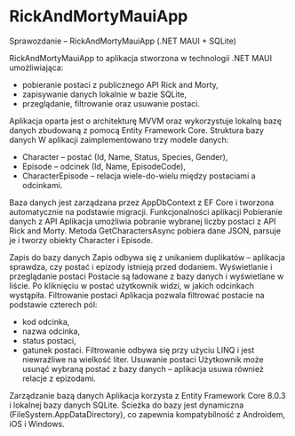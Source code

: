 # RickAndMortyMauiApp
Sprawozdanie – RickAndMortyMauiApp (.NET MAUI + SQLite)

RickAndMortyMauiApp to aplikacja stworzona w technologii .NET MAUI umożliwiająca:
- pobieranie postaci z publicznego API Rick and Morty,
- zapisywanie danych lokalnie w bazie SQLite,
- przeglądanie, filtrowanie oraz usuwanie postaci.

Aplikacja oparta jest o architekturę MVVM oraz wykorzystuje lokalną bazę danych zbudowaną z pomocą Entity Framework Core.
Struktura bazy danych
W aplikacji zaimplementowano trzy modele danych:
- Character – postać (Id, Name, Status, Species, Gender),
- Episode – odcinek (Id, Name, EpisodeCode),
- CharacterEpisode – relacja wiele-do-wielu między postaciami a odcinkami.

Baza danych jest zarządzana przez AppDbContext z EF Core i tworzona automatycznie na podstawie migracji.
Funkcjonalności aplikacji
Pobieranie danych z API
Aplikacja umożliwia pobranie wybranej liczby postaci z API Rick and Morty. Metoda GetCharactersAsync pobiera dane JSON, parsuje je i tworzy obiekty Character i Episode.

Zapis do bazy danych
Zapis odbywa się z unikaniem duplikatów – aplikacja sprawdza, czy postać i epizody istnieją przed dodaniem.
Wyświetlanie i przeglądanie postaci
Postacie są ładowane z bazy danych i wyświetlane w liście. Po kliknięciu w postać użytkownik widzi, w jakich odcinkach wystąpiła.
Filtrowanie postaci
Aplikacja pozwala filtrować postacie na podstawie czterech pól:
- kod odcinka,
- nazwa odcinka,
- status postaci,
- gatunek postaci.
Filtrowanie odbywa się przy użyciu LINQ i jest niewrażliwe na wielkość liter.
Usuwanie postaci
Użytkownik może usunąć wybraną postać z bazy danych – aplikacja usuwa również relacje z epizodami.

Zarządzanie bazą danych
Aplikacja korzysta z Entity Framework Core 8.0.3 i lokalnej bazy danych SQLite.
Ścieżka do bazy jest dynamiczna (FileSystem.AppDataDirectory), co zapewnia kompatybilność z Androidem, iOS i Windows.

